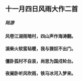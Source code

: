 ## 十一月四日风雨大作二首
##### 陆游
#### 风卷江湖雨暗村，四山声作海涛翻。
#### 溪柴火软蛮毡暖，我与狸奴不出门。
#### 僵卧孤村不自哀，尚思为国戍轮台。
#### 夜阑卧听风吹雨，铁马冰河入梦来。
<br/><br/><br/>
